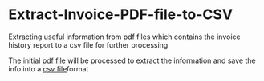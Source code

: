 # Extract-Invoice-PDF-file-to-CSV

Extracting useful information from pdf files which contains the invoice history report to a csv file for further processing

The initial <a href="https://github.com/Cyrill98/Extract-Invoice-PDF-file-to-CSV/blob/main/Sample%20Invoice%20Report.pdf">pdf file</a> will be processed to extract the information and save the info into a <a href="https://github.com/Cyrill98/Extract-Invoice-PDF-file-to-CSV/blob/main/invoice.csv">csv file</a>format

